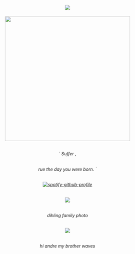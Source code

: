 <p align="center"> <img src="https://komarev.com/ghpvc/?username=whatsappvincible&label=porters%20&color=587cb4&style=flat"  </p>
<p align="center">
 
<h6 align="center"> <img src="https://github.com/user-attachments/assets/20ff4ae2-bd96-4cbc-b147-6fd5ec2188c6" width="400" height="400" />
<h6 align="center">
` Suffer ,
  <h6 align="center" >
    rue the day you were born. `
    <h6 align="center">
  
[![spotify-github-profile](https://spotify-github-profile.kittinanx.com/api/view?uid=31tjforkm2qskz4yab6uye6ggem4&cover_image=true&theme=natemoo-re&show_offline=false&background_color=121212&interchange=false&bar_color=b2bed2&bar_color_cover=false)](https://spotify-github-profile.kittinanx.com/api/view?uid=31tjforkm2qskz4yab6uye6ggem4&redirect=true)  
<h6 align="center"> <img src="https://files.catbox.moe/eimxml.png" /> 
<h6 align="center">
  dihling family photo
  <h6 align="center">
<img src="https://i.postimg.cc/bvfv5yBC/Screenshot-2025-08-29-194539.png?width=10&height=10">   <h6 align="center"> 
  hi andre my brother waves
  <h6 align="center">
    


